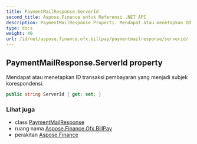 ```yaml
---
title: PaymentMailResponse.ServerId
second_title: Aspose.Finance untuk Referensi .NET API
description: PaymentMailResponse Properti. Mendapat atau menetapkan ID transaksi pembayaran yang menjadi subjek korespondensi.
type: docs
weight: 40
url: /id/net/aspose.finance.ofx.billpay/paymentmailresponse/serverid/
---
```

## PaymentMailResponse.ServerId property

Mendapat atau menetapkan ID transaksi pembayaran yang menjadi subjek korespondensi.

```csharp
public string ServerId { get; set; }
```

### Lihat juga

* class [PaymentMailResponse](../)
* ruang nama [Aspose.Finance.Ofx.BillPay](../../paymentmailresponse/)
* perakitan [Aspose.Finance](../../../)


